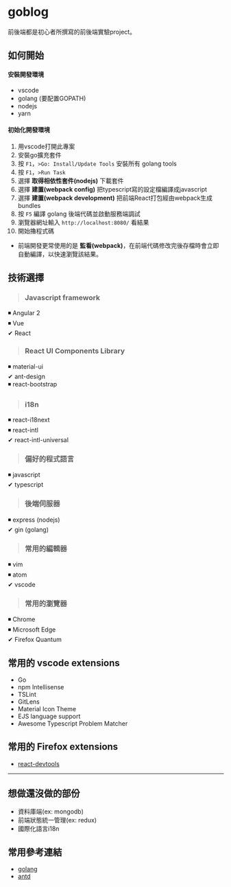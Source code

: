 # goblog

前後端都是初心者所撰寫的前後端實驗project。

## 如何開始

#### 安裝開發環境
- vscode
- golang (要配置GOPATH)
- nodejs
- yarn

#### 初始化開發環境
1. 用vscode打開此專案
2. 安裝go擴充套件
3. 按 `F1`，`>Go: Install/Update Tools` 安裝所有 golang tools
4. 按 `F1`，`>Run Task`
5. 選擇 **取得相依性套件(nodejs)** 下載套件
6. 選擇 **建置(webpack config)** 把typescript寫的設定檔編譯成javascript
7. 選擇 **建置(webpack development)** 把前端React打包經由webpack生成bundles
8. 按 `F5` 編譯 golang 後端代碼並啟動服務端調試
9. 瀏覽器網址輸入 `http://localhost:8080/` 看結果
10. 開始擼程式碼

* 前端開發更常使用的是 **監看(webpack)**，在前端代碼修改完後存檔時會立即自動編譯，以快速瀏覽該結果。

## 技術選擇

> ### Javascript framework

◾ Angular 2  
◾ Vue  
✔ React  

> ### React UI Components Library

◾ material-ui  
✔ ant-design  
◾ react-bootstrap  

> ### i18n

◾ react-i18next  
◾ react-intl  
✔ react-intl-universal  

> ### 偏好的程式語言

◾ javascript  
✔ typescript  

> ### 後端伺服器

◾ express (nodejs)  
✔ gin (golang)  

> ### 常用的編輯器

◾ vim  
◾ atom  
✔ vscode  

> ### 常用的瀏覽器

◾ Chrome  
◾ Microsoft Edge  
✔ Firefox Quantum  

## 常用的 vscode extensions
* Go
* npm Intellisense
* TSLint
* GitLens
* Material Icon Theme
* EJS language support
* Awesome Typescript Problem Matcher

## 常用的 Firefox extensions
* [react-devtools](https://addons.mozilla.org/zh-TW/firefox/addon/react-devtools/)

---

## 想做還沒做的部份
* 資料庫端(ex: mongodb)
* 前端狀態統一管理(ex: redux)
* 國際化語言i18n

## 常用參考連結
* [golang](https://golang.org/doc/)
* [antd](https://ant.design/components/button/)